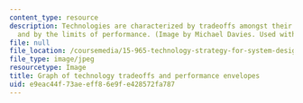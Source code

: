 ```yaml
---
content_type: resource
description: Technologies are characterized by tradeoffs amongst their key parameters,
  and by the limits of performance. (Image by Michael Davies. Used with permission.)
file: null
file_location: /coursemedia/15-965-technology-strategy-for-system-design-and-management-spring-2009/e9eac44f73aeeff86e9fe428572fa787_15-965s09-th.jpg
file_type: image/jpeg
resourcetype: Image
title: Graph of technology tradeoffs and performance envelopes
uid: e9eac44f-73ae-eff8-6e9f-e428572fa787
---
```

